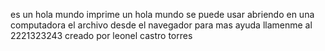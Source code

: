 es un hola mundo
imprime un hola mundo
se puede usar abriendo en una computadora el archivo desde el navegador
para mas ayuda llamenme al 2221323243
creado por leonel castro torres

